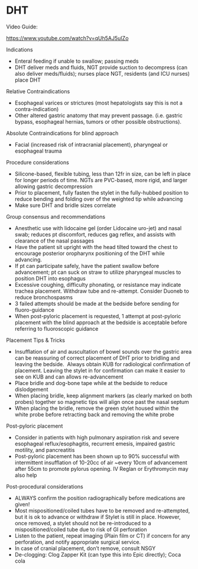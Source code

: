 # DHT

Video Guide:

https://www.youtube.com/watch?v=qUh5AJ5uIZo

Indications

-   Enteral feeding if unable to swallow; passing meds
-   DHT deliver meds and fluids, NGT provide suction to decompress (can
    also deliver meds/fluids); nurses place NGT, residents (and ICU
    nurses) place DHT

Relative Contraindications

-   Esophageal varices or strictures (most hepatologists say this is not
    a contra-indication)
-   Other altered gastric anatomy that may prevent passage. (i.e.
    gastric bypass, esophageal hernias, tumors or other possible
    obstructions).

Absolute Contraindications for blind approach

-   Facial (increased risk of intracranial placement), pharyngeal or
    esophageal trauma

Procedure considerations

-   Silicone-based, flexible tubing, less than 12fr in size, can be left
    in place for longer periods of time. NGTs are PVC-based, more rigid,
    and larger allowing gastric decompression
-   Prior to placement, fully fasten the stylet in the fully-hubbed
    position to reduce bending and folding over of the weighted tip
    while advancing
-   Make sure DHT and bridle sizes correlate

Group consensus and recommendations

-   Anesthetic use with lidocaine gel (order Lidocaine uro-jet) and
    nasal swab; reduces pt discomfort, reduces gag reflex, and assists
    with clearance of the nasal passages
-   Have the patient sit upright with the head tilted toward the chest
    to encourage posterior oropharynx positioning of the DHT while
    advancing.
-   If pt can participate safely, have the patient swallow before
    advancement; pt can suck on straw to utilize pharyngeal muscles to
    position DHT into esophagus
-   Excessive coughing, difficulty phonating, or resistance may indicate
    trachea placement. Withdraw tube and re-attempt. Consider Duoneb to
    reduce bronchospasms
-   3 failed attempts should be made at the bedside before sending for
    fluoro-guidance
-   When post-pyloric placement is requested, 1 attempt at post-pyloric
    placement with the blind approach at the bedside is acceptable
    before referring to fluoroscopic guidance

Placement Tips & Tricks

-   Insufflation of air and auscultation of bowel sounds over the
    gastric area can be reassuring of correct placement of DHT prior to
    bridling and leaving the bedside.  Always obtain KUB for
    radiological confirmation of placement. Leaving the stylet in for
    confirmation can make it easier to see on KUB and can allows
    re-advancement
-   Place bridle and dog-bone tape while at the bedside to reduce
    dislodgement
-   When placing bridle, keep alignment markers (as clearly marked on
    both probes) together so magnetic tips will align once past the
    nasal septum
-   When placing the bridle, remove the green stylet housed within the
    white probe before retracting back and removing the white probe

Post-pyloric placement

-   Consider in patients with high pulmonary aspiration risk and severe
    esophageal reflux/esophagitis, recurrent emesis, impaired gastric
    motility, and pancreatitis
-   Post-pyloric placement has been shown up to 90% successful with
    intermittent insufflation of 10-20cc of air \~every 10cm of
    advancement after 55cm to promote pylorus opening. IV Reglan or
    Erythromycin may also help

Post-procedural considerations

-   ALWAYS confirm the position radiographically before medications are
    given!
-   Most mispositioned/coiled tubes have to be removed and re-attempted,
    but it is ok to advance or withdraw if Stylet is still in place.
    However, once removed, a stylet should not be re-introduced to a
    mispositioned/coiled tube due to risk of GI perforation
-   Listen to the patient, repeat imaging (Plain film or CT) if concern
    for any perforation, and notify appropriate surgical service.
-   In case of cranial placement, don’t remove, consult NSGY
-   De-clogging: Clog Zapper Kit (can type this into Epic directly);
    Coca cola
